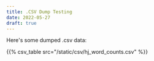 ```yaml
--- 
title: .CSV Dump Testing
date: 2022-05-27
draft: true
---
```


Here's some dumped .csv data:

{{% csv_table src="/static/csv/hj_word_counts.csv" %}}